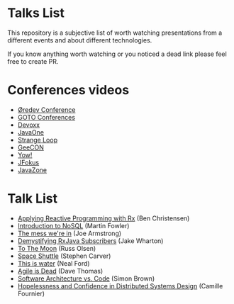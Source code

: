 # Talks List

This repository is a subjective list of worth watching presentations from a different events and about different technologies.

If you know anything worth watching or you noticed a dead link please feel free to create PR.

# Conferences videos

* [Øredev Conference](https://vimeo.com/user4280938)
* [GOTO Conferences](https://www.youtube.com/channel/UCs_tLP3AiwYKwdUHpltJPuA)
* [Devoxx](https://www.youtube.com/channel/UCCBVCTuk6uJrN3iFV_3vurg)
* [JavaOne](https://www.youtube.com/channel/UCdDhYMT2USoLdh4SZIsu_1g)
* [Strange Loop](https://www.youtube.com/channel/UC_QIfHvN9auy2CoOdSfMWDw)
* [GeeCON](https://vimeo.com/geecon)
* [Yow!](https://www.youtube.com/channel/UCAvGvvEemkeX8hurdPXr7hA)
* [JFokus](https://www.youtube.com/user/javamattias)
* [JavaZone](https://vimeo.com/javazone)

# Talk List

* [Applying Reactive Programming with Rx](https://www.youtube.com/watch?v=8OcCSQS0tug) (Ben Christensen)
* [Introduction to NoSQL](https://www.youtube.com/watch?v=qI_g07C_Q5I) (Martin Fowler)
* [The mess we're in](https://www.youtube.com/watch?v=lKXe3HUG2l4) (Joe Armstrong)
* [Demystifying RxJava Subscribers](https://vimeo.com/144812843) (Jake Wharton)
* [To The Moon](https://www.youtube.com/watch?v=l3XwpSKqNZw) (Russ Olsen)
* [Space Shuttle](https://www.youtube.com/watch?v=AyrRoKN_kvg) (Stephen Carver)
* [This is water](https://vimeo.com/110776191) (Neal Ford)
* [Agile is Dead](https://www.youtube.com/watch?v=a-BOSpxYJ9M) (Dave Thomas)
* [Software Architecture vs. Code](https://www.youtube.com/watch?v=GAFZcYlO5S0) (Simon Brown)
* [Hopelessness and Confidence in Distributed Systems Design](https://www.youtube.com/watch?v=TlU1opuCXB0) (Camille Fournier)
